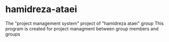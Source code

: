# hamidreza-ataei
The "project management system" project of "hamidreza ataei" group
This program is created for project managment between group members and groups

